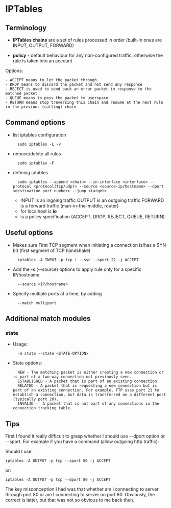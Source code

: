 # IPTables

## Terminology 

- **IPTables chains** are a set of rules processed in order (built-in ones are INPUT, OUTPUT, FORWARD)

- **policy** - default behaviour for any non-configured traffic, otherwise the rule is taken into an account

Options:

	- ACCEPT means to let the packet through.
	- DROP means to discard the packet and not send any response
	- REJECT is used to send back an error packet in response to the matched packet
	- QUEUE means to pass the packet to userspace
	- RETURN means stop traversing this chain and resume at the next rule in the previous (calling) chain

## Command options

- list iptables configuration

		sudo iptables -L -v

- remove/delete all rules

		sudo iptables -F

- defining iptables

		sudo iptables --append <chain> --in-interface <interface> --protocol <protocol(tcp/udp)> --source <source-ip/hostname> --dport <destination port number> --jump <target>

	- <chain>
			INPUT is an ingoing traffic
			OUTPUT is an outgoing traffic
			FORWARD is a forward traffic (man-in-the-middle, router)
	- <interface> for localhost is **lo**
	- <target> is a policy specification (ACCEPT, DROP, REJECT, QUEUE, RETURN) 

## Useful options 

- Makes sure First TCP segment when initiating a connection is/has a SYN bit (first segment of TCP handshake)
	
		iptables -A INPUT -p tcp ! --syn --sport 22 -j ACCEPT

- Add the -s (--source) options to apply rule only for a specific IP/hostname

		--source <IP/hostname>

- Specify multiple ports at a time, by adding

		--match multiport

## Additional match modules

### state

- Usage:

		-m state --state <STATE-OPTION>

- State options:

		NEW - The matching packet is either creating a new connection or is part of a two-way connection not previously seen.
		ESTABLISHED - A packet that is part of an existing connection
		RELATED - A packet that is requesting a new connection but is part of an existing connection. For example, FTP uses port 21 to establish a connection, but data is transferred on a different port (typically port 20).
		INVALID -  A packet that is not part of any connections in the connection tracking table.

## Tips

First I found it really difficult to grasp whether I should use --dport option or --sport.
For example if you have a command (allow outgoing http traffic):

Should I use:

	iptables -A OUTPUT -p tcp --sport 80 -j ACCEPT	

or:

	iptables -A OUTPUT -p tcp --dport 80 -j ACCEPT	

The key misconception I had was that whether am I connecting to server through port 80 or am I connecting to server on port 80. Obviously, the correct is latter, but that was not so obvious to me back then.
